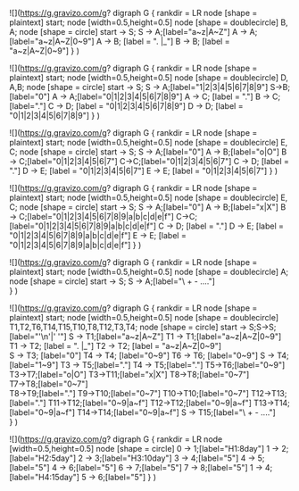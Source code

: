 ![](https://g.gravizo.com/g?
    digraph G {
    rankdir = LR
    node [shape = plaintext]
    start;
    node [width=0.5,height=0.5]
    node [shape = doublecircle]
    B, A;
    node [shape = circle]
    start -> S;
   	S -> A;[label="a~z|A~Z"]
	A -> A;[label="a~z|A~Z|0~9"]
	A -> B; [label = ". |_"]
	B -> B; [label = "a~z|A~Z|0~9"]
    }
)

![](https://g.gravizo.com/g?
    digraph G {
    rankdir = LR
    node [shape = plaintext]
    start;
    node [width=0.5,height=0.5]
    node [shape = doublecircle]
    D, A,B;
    node [shape = circle]
    start -> S;
   	S -> A;[label="1|2|3|4|5|6|7|8|9"] 
	S->B;[label="0"]
	A -> A;[label="0|1|2|3|4|5|6|7|8|9"]
	A -> C; [label = "."] 
	B -> C;[label="."]
	C -> D; [label = "0|1|2|3|4|5|6|7|8|9"] 
    D -> D; [label = "0|1|2|3|4|5|6|7|8|9"]
    }
)

![](https://g.gravizo.com/g?
    digraph G {
    rankdir = LR
    node [shape = plaintext]
    start;
    node [width=0.5,height=0.5]
    node [shape = doublecircle]
    E, C;
    node [shape = circle]
    start -> S;
   	S -> A;[label="0"] 
	A -> B;[label="o|O"]
	B -> C;[label="0|1|2|3|4|5|6|7"] 
	C->C;[label="0|1|2|3|4|5|6|7"]
	C -> D; [label = "."] 
    D -> E; [label = "0|1|2|3|4|5|6|7"] 
	E -> E; [label = "0|1|2|3|4|5|6|7"]
    }
)

![](https://g.gravizo.com/g?
    digraph G {
    rankdir = LR
    node [shape = plaintext]
    start;
    node [width=0.5,height=0.5]
    node [shape = doublecircle]
    E, C;
    node [shape = circle]
    start -> S;
   	S -> A;[label="0"] 
	A -> B;[label="x|X"]
	B -> C;[label="0|1|2|3|4|5|6|7|8|9|a|b|c|d|e|f"] 
	C->C;[label="0|1|2|3|4|5|6|7|8|9|a|b|c|d|e|f"]
	C -> D; [label = "."] 
    D -> E; [label = "0|1|2|3|4|5|6|7|8|9|a|b|c|d|e|f"] 
	E -> E; [label = "0|1|2|3|4|5|6|7|8|9|a|b|c|d|e|f"]
    }
)

![](https://g.gravizo.com/g?
    digraph G {
    rankdir = LR
    node [shape = plaintext]
    start;
    node [width=0.5,height=0.5]
    node [shape = doublecircle]
    A;
    node [shape = circle]
    start -> S;
   	S -> A;[label="\\ + -  ...."]   
    }
)

![](https://g.gravizo.com/g?
    digraph G {
    rankdir = LR
    node [shape = plaintext]
    start;
    node [width=0.5,height=0.5]
    node [shape = doublecircle]
    T1,T2,T6,T14,T15,T10,T8,T12,T3,T4;
    node [shape = circle]
    start -> S;S->S;[label="'\\n'|' '"]
   	S -> T1;[label="a~z|A~Z"]
	T1 -> T1;[label="a~z|A~Z|0~9"]
	T1 -> T2; [label = ". |_"]
	T2 -> T2; [label = "a~z|A~Z|0~9"]     
	S -> T3; [label="0"]
	T4 -> T4; [label="0~9"]
	T6 -> T6; [label="0~9"]
	S -> T4;[label="1~9"] 
	T3 -> T5;[label="."]
	T4 -> T5;[label="."]
	T5->T6;[label="0~9"] 
	T3->T7;[label="o|O"]
	T3->T11;[label="x|X"]
	T8->T8;[label="0~7"]    
	T7->T8;[label="0~7"]  
	T8->T9;[label="."]
	T9->T10;[label="0~7"]
	T10->T10;[label="0~7"]
	T12->T13;[label="."] 
	T11->T12;[label="0~9|a~f"]
	T12->T12;[label="0~9|a~f"]
	T13->T14;[label="0~9|a~f"]
	T14->T14;[label="0~9|a~f"]
	S -> T15;[label="\\ + -  ...."]   
    }
)







![](https://g.gravizo.com/g?
    digraph G {
    rankdir = LR
    node [width=0.5,height=0.5]
    node [shape = circle]
   	0 -> 1;[label="H1:8day"] 
	1 -> 2;[label="H2:5day"]
   	2 -> 3;[label="H3:10day"] 
	3 -> 4;[label="5"]
	4 -> 5;[label="5"]
	4 -> 6;[label="5"]
	6 -> 7;[label="5"]
	7 -> 8;[label="5"]
	1 -> 4;[label="H4:15day"]
	5 -> 6;[label="5"]
    }
)
